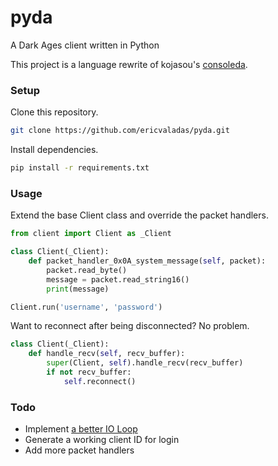 # pyda
A Dark Ages client written in Python

This project is a language rewrite of kojasou's [consoleda](https://github.com/kojasou/consoleda).

### Setup
Clone this repository.
```sh
git clone https://github.com/ericvaladas/pyda.git
```
  
Install dependencies.
```sh
pip install -r requirements.txt
```

### Usage
Extend the base Client class and override the packet handlers.
```py
from client import Client as _Client

class Client(_Client):
    def packet_handler_0x0A_system_message(self, packet):
        packet.read_byte()
        message = packet.read_string16()
        print(message)

Client.run('username', 'password')
```
Want to reconnect after being disconnected? No problem.
```py
class Client(_Client):
    def handle_recv(self, recv_buffer):
        super(Client, self).handle_recv(recv_buffer)
        if not recv_buffer:
            self.reconnect()
```

### Todo
- Implement [a better IO Loop](http://tornado.readthedocs.org/en/latest/ioloop.html)
- Generate a working client ID for login
- Add more packet handlers
